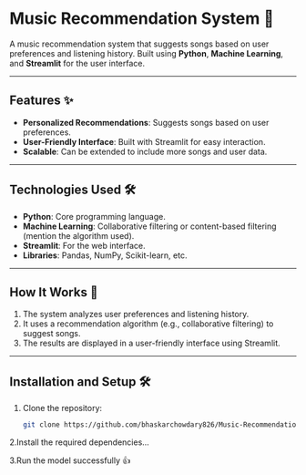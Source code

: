 # Music Recommendation System 🎵

A music recommendation system that suggests songs based on user preferences and listening history. Built using **Python**, **Machine Learning**, and **Streamlit** for the user interface.

---

## Features ✨
- **Personalized Recommendations**: Suggests songs based on user preferences.
- **User-Friendly Interface**: Built with Streamlit for easy interaction.
- **Scalable**: Can be extended to include more songs and user data.

---

## Technologies Used 🛠️
- **Python**: Core programming language.
- **Machine Learning**: Collaborative filtering or content-based filtering (mention the algorithm used).
- **Streamlit**: For the web interface.
- **Libraries**: Pandas, NumPy, Scikit-learn, etc.

---

## How It Works 🚀
1. The system analyzes user preferences and listening history.
2. It uses a recommendation algorithm (e.g., collaborative filtering) to suggest songs.
3. The results are displayed in a user-friendly interface using Streamlit.

---

## Installation and Setup 🛠️
1. Clone the repository:
   ```bash
   git clone https://github.com/bhaskarchowdary826/Music-Recommendation-System.git

2.Install the required dependencies...

3.Run the model successfully 👍
